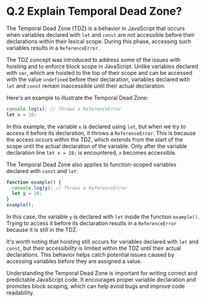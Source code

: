# Q.2 Explain Temporal Dead Zone?

The Temporal Dead Zone (TDZ) is a behavior in JavaScript that occurs when variables declared with `let` and `const` are not accessible before their declarations within their lexical scope. During this phase, accessing such variables results in a `ReferenceError`.

The TDZ concept was introduced to address some of the issues with hoisting and to enforce block scope in JavaScript. Unlike variables declared with `var`, which are hoisted to the top of their scope and can be accessed with the value `undefined` before their declaration, variables declared with `let` and `const` remain inaccessible until their actual declaration.

Here's an example to illustrate the Temporal Dead Zone:

```javascript
console.log(x); // Throws a ReferenceError
let x = 10;
```

In this example, the variable `x` is declared using `let`, but when we try to access it before its declaration, it throws a `ReferenceError`. This is because the access occurs within the TDZ, which extends from the start of the scope until the actual declaration of the variable. Only after the variable declaration line `let x = 10;` is encountered, `x` becomes accessible.

The Temporal Dead Zone also applies to function-scoped variables declared with `const` and `let`:

```javascript
function example() {
  console.log(y); // Throws a ReferenceError
  let y = 20;
}
example();
```

In this case, the variable `y` is declared with `let` inside the function `example()`. Trying to access it before its declaration results in a `ReferenceError` because it is still in the TDZ.

It's worth noting that hoisting still occurs for variables declared with `let` and `const`, but their accessibility is limited within the TDZ until their actual declarations. This behavior helps catch potential issues caused by accessing variables before they are assigned a value.

Understanding the Temporal Dead Zone is important for writing correct and predictable JavaScript code. It encourages proper variable declaration and promotes block scoping, which can help avoid bugs and improve code readability.